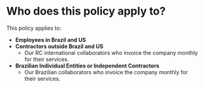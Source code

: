 # Who does this policy apply to?

This policy applies to:

* **Employees in Brazil and US**
* **Contractors outside Brazil and US**
  * Our RC international collaborators who invoice the company monthly for their services.
* **Brazilian Individual Entities or Independent Contractors**
  * Our Brazilian collaborators who invoice the company monthly for their services.
